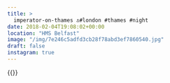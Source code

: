 ```yaml
---
title: >
  imperator-on-thames ⚓️#london #thames #night
date: 2018-02-04T19:08:02+00:00
location: "HMS Belfast"
image: "/img/7e246c5adfd3cb28f78abd3ef7860540.jpg"
draft: false
instagram: true
---
```


{{<photo src="/img/7e246c5adfd3cb28f78abd3ef7860540.jpg">}}
